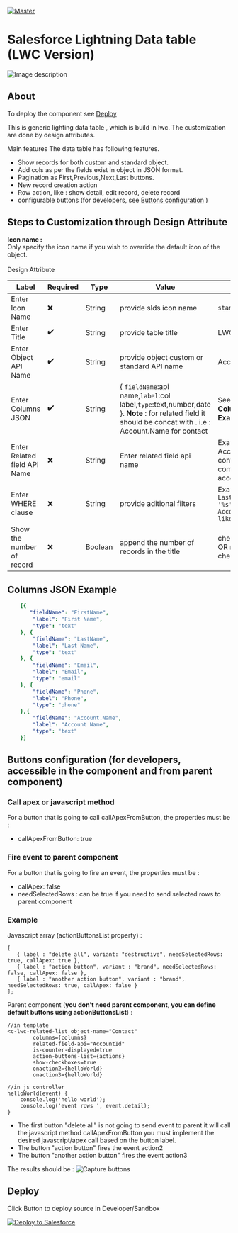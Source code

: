 [![Master](https://github.com/Sarveshgithub/sfdc-lwc-lightning-datatable/actions/workflows/master_push.yml/badge.svg?branch=master)](https://github.com/Sarveshgithub/sfdc-lwc-lightning-datatable/actions/workflows/master_push.yml)

# Salesforce Lightning Data table (LWC Version) 

![Image description](https://github.com/Sarveshgithub/sfdc-lwc-lightning-datatable/blob/master/lwc-datatable.PNG?raw=true)

## About

To deploy the component see [Deploy](#deploy)

This is generic lighting data table , which is build in lwc.
The customization are done by design attributes.

Main features
The data table has following features.
- Show records for both custom and standard object.
- Add cols as per the fields exist in object in JSON format.
- Pagination as First,Previous,Next,Last buttons.
- New record creation action
- Row action, like : show detail, edit record, delete record
- configurable buttons (for developers, see [Buttons configuration](#buttons-configuration-for-developers-accessible-in-the-component-and-from-parent-component) )

## Steps to Customization through Design Attribute

**Icon name :** <br/>
Only specify the icon name if you wish to override the default icon of the object.
<br/><br/>
Design Attribute

| Label           | Required | Type       | Value                        | Example             |
|-----------------|------------|------------|------------------------------|---------------------|
| Enter Icon Name | :x:      | String     | provide slds icon name  |  `standard:account` |
| Enter Title     | :heavy_check_mark:      | String     | provide table title |  LWC Table               |
| Enter Object API Name | :heavy_check_mark:   | String| provide object custom or standard API name|  Account |
| Enter Columns JSON | :heavy_check_mark:  | String | { `fieldName`:api name,`label`:col label,`type`:text,number,date }. **Note** : for related field it should be concat with . i.e : Account.Name for contact | See below **Column JSON Example**
Enter Related field API Name | :x: | String | Enter related field api name | Example AccountId for contact when component is on account layout.
Enter WHERE clause | :x: | String | provide aditional filters | Example `LastName like '%s' AND Account.Name like '%t'`
| Show the number of record | :x: | Boolean | append the number of records in the title  |  checked(true) OR not checked(false) |

## Columns JSON Example
``` yaml 
    [{ 
       "fieldName": "FirstName",
        "label": "First Name",
        "type": "text"
    }, {
        "fieldName": "LastName",
        "label": "Last Name",
        "type": "text"
    }, {
        "fieldName": "Email",
        "label": "Email",
        "type": "email"
    }, {
        "fieldName": "Phone",
        "label": "Phone",
        "type": "phone"
    },{
        "fieldName": "Account.Name",
        "label": "Account Name",
        "type": "text"
    }]
```
## Buttons configuration (for developers, accessible in the component and from parent component)

### Call apex or javascript method
For a button that is going to call callApexFromButton, the properties must be :
- callApexFromButton: true

### Fire event to parent component
For a button that is going to fire an event, the properties must be :
- callApex: false
- needSelectedRows : can be true if you need to send selected rows to parent component

### Example 
Javascript array (actionButtonsList property) :
```
[  
   { label : "delete all", variant: "destructive", needSelectedRows: true, callApex: true },
   { label : "action button", variant : "brand", needSelectedRows: false, callApex: false },
   { label : "another action button", variant : "brand", needSelectedRows: true, callApex: false }
];
```
Parent component (**you don't need parent component, you can define default buttons using actionButtonsList**) :
```
//in template
<c-lwc-related-list object-name="Contact"
        columns={columns}
        related-field-api="AccountId"
        is-counter-displayed=true
        action-buttons-list={actions}
        show-checkboxes=true
        onaction2={helloWorld}
        onaction3={helloWorld}

//in js controller
helloWorld(event) {
    console.log('hello world');
    console.log('event rows ', event.detail);
}
```

- The first button "delete all" is not going to send event to parent it will call the javascript method callApexFromButton you must 
implement the desired javascript/apex call based on the button label.
- The button "action button" fires the event action2
- The button "another action button" fires the event action3

The results should be :
![Capture buttons](https://user-images.githubusercontent.com/39730173/158386203-bca7099f-0070-48d2-8ec9-6936a68dd754.PNG)

## Deploy
Click Button to deploy source in Developer/Sandbox

<a href="https://githubsfdeploy.herokuapp.com/app/githubdeploy/Sarveshgithub/sfdc-lwc-lightning-datatable">
  <img alt="Deploy to Salesforce"
       src="https://raw.githubusercontent.com/afawcett/githubsfdeploy/master/deploy.png">
</a>


